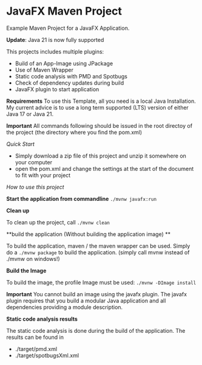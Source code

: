 # JavaFX Maven Project

Example Maven Project for a JavaFX Application.

**Update**: Java 21 is now fully supported

This projects includes multiple plugins:
- Build of an App-Image using JPackage
- Use of Maven Wrapper
- Static code analysis with PMD and Spotbugs
- Check of dependency updates during build
- JavaFX plugin to start application

**Requirements**
To use this Template, all you need is a local Java Installation. My current advice is to use a long term supported (LTS) version of either Java 17 or Java 21.

**Important** All commands following should be issued in the root directoy of the project (the directory where you find the pom.xml)

*Quick Start*

- Simply download a zip file of this project and unzip it somewhere on your computer
- open the pom.xml and change the settings at the start of the document to fit with your project


*How to use this project*

**Start the application from commandline**
```./mvnw javafx:run```

**Clean up**

To clean up the project, call
```./mvnw clean```

**build the application (Without building the application image) **

To build the application, maven / the maven wrapper can be used. Simply do a
```./mvnw package```
to build the application.
(simply call mvnw instead of ./mvnw on windows!)

**Build the Image**

To build the image, the profile Image must be used:
```./mvnw -DImage install```

**Important** You cannot build an image using the javafx plugin. The javafx plugin requires that you build a modular
Java application and all dependencies providing a module description.

**Static code analysis results**

The static code analysis is done during the build of the application. The results can be found in
- ./target/pmd.xml
- ./target/spotbugsXml.xml
